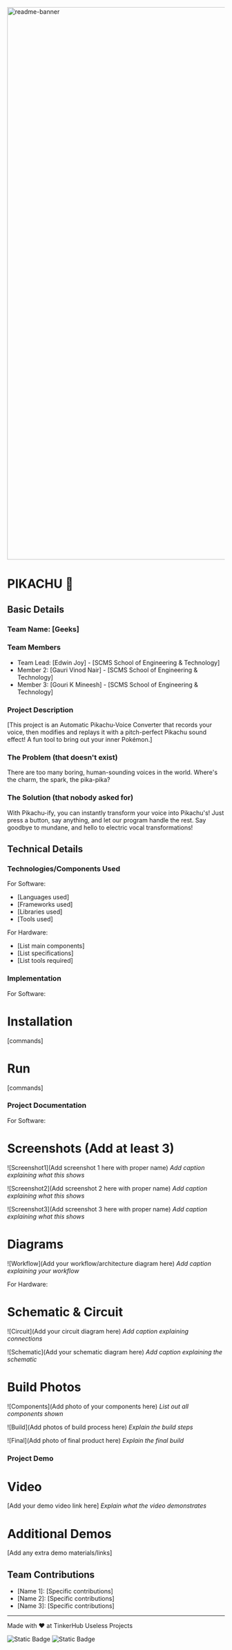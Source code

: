 <img width="1280" alt="readme-banner" src="https://github.com/user-attachments/assets/35332e92-44cb-425b-9dff-27bcf1023c6c">

# PIKACHU 🎯


## Basic Details
### Team Name: [Geeks]


### Team Members
- Team Lead: [Edwin Joy] - [SCMS School of Engineering & Technology]
- Member 2: [Gauri Vinod Nair] - [SCMS School of Engineering & Technology]
- Member 3: [Gouri K Mineesh] - [SCMS School of Engineering & Technology]

### Project Description
[This project is an Automatic Pikachu-Voice Converter that records your voice, then modifies and replays it with a pitch-perfect Pikachu sound effect! A fun tool to bring out your inner Pokémon.]

### The Problem (that doesn't exist)
There are too many boring, human-sounding voices in the world. Where's the charm, the spark, the pika-pika?

### The Solution (that nobody asked for)
With Pikachu-ify, you can instantly transform your voice into Pikachu's! Just press a button, say anything, and let our program handle the rest. Say goodbye to mundane, and hello to electric vocal transformations!

## Technical Details
### Technologies/Components Used
For Software:
- [Languages used]
- [Frameworks used]
- [Libraries used]
- [Tools used]

For Hardware:
- [List main components]
- [List specifications]
- [List tools required]

### Implementation
For Software:
# Installation
[commands]

# Run
[commands]

### Project Documentation
For Software:

# Screenshots (Add at least 3)
![Screenshot1](Add screenshot 1 here with proper name)
*Add caption explaining what this shows*

![Screenshot2](Add screenshot 2 here with proper name)
*Add caption explaining what this shows*

![Screenshot3](Add screenshot 3 here with proper name)
*Add caption explaining what this shows*

# Diagrams
![Workflow](Add your workflow/architecture diagram here)
*Add caption explaining your workflow*

For Hardware:

# Schematic & Circuit
![Circuit](Add your circuit diagram here)
*Add caption explaining connections*

![Schematic](Add your schematic diagram here)
*Add caption explaining the schematic*

# Build Photos
![Components](Add photo of your components here)
*List out all components shown*

![Build](Add photos of build process here)
*Explain the build steps*

![Final](Add photo of final product here)
*Explain the final build*

### Project Demo
# Video
[Add your demo video link here]
*Explain what the video demonstrates*

# Additional Demos
[Add any extra demo materials/links]

## Team Contributions
- [Name 1]: [Specific contributions]
- [Name 2]: [Specific contributions]
- [Name 3]: [Specific contributions]

---
Made with ❤️ at TinkerHub Useless Projects 

![Static Badge](https://img.shields.io/badge/TinkerHub-24?color=%23000000&link=https%3A%2F%2Fwww.tinkerhub.org%2F)
![Static Badge](https://img.shields.io/badge/UselessProject--24-24?link=https%3A%2F%2Fwww.tinkerhub.org%2Fevents%2FQ2Q1TQKX6Q%2FUseless%2520Projects)




